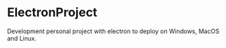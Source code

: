 # ElectronProject
Development personal project  with electron to deploy on Windows, MacOS and Linux.
